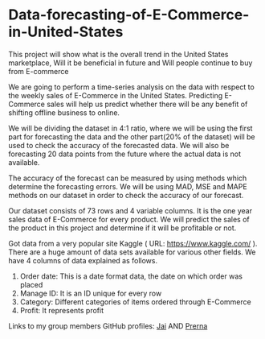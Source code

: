 # Data-forecasting-of-E-Commerce-in-United-States

This project will show what is the overall trend in the United States marketplace,  Will it be beneficial in future and Will people continue to buy from E-commerce

We are going to perform a time-series analysis on the data with respect to the weekly sales of E-Commerce in the United States. Predicting E-Commerce sales will help us predict whether there will be any benefit of shifting offline business to online.

We will be dividing the dataset in 4:1 ratio, where we will be using the first part for forecasting the data and the other part(20% of the dataset) will be used to check the accuracy of the forecasted data. We will also be forecasting 20 data points from the future where the actual data is not available.

The accuracy of the forecast can be measured by using methods which determine the forecasting errors. We will be using MAD, MSE and MAPE methods on our dataset in order to check the accuracy of our forecast.

Our dataset consists of 73 rows and 4 variable columns. It is the one year sales data of E-Commerce for every product. We will predict the sales of the product in this project and determine if it will be profitable or not.

Got data from a very popular site Kaggle ( URL: https://www.kaggle.com/ ). There are a huge amount of data sets available for various other fields. We have 4 columns of data explained as follows.

1. Order date: This is a date format data, the date on which order was placed
2. Manage ID: It is an ID unique for every row
3. Category: Different categories of items ordered through E-Commerce
4. Profit: It represents profit


Links to my group members GitHub profiles:
[Jai](https://github.com/Jaihinduja) AND
[Prerna](https://github.com/PrernaSharma96) 

